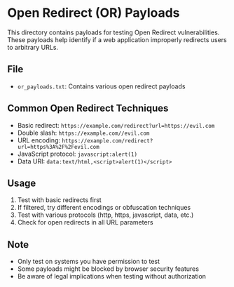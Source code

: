 # Open Redirect (OR) Payloads

This directory contains payloads for testing Open Redirect vulnerabilities. These payloads help identify if a web application improperly redirects users to arbitrary URLs.

## File

- `or_payloads.txt`: Contains various open redirect payloads

## Common Open Redirect Techniques

- Basic redirect: `https://example.com/redirect?url=https://evil.com`
- Double slash: `https://example.com//evil.com`
- URL encoding: `https://example.com/redirect?url=https%3A%2F%2Fevil.com`
- JavaScript protocol: `javascript:alert(1)`
- Data URI: `data:text/html,<script>alert(1)</script>`

## Usage

1. Test with basic redirects first
2. If filtered, try different encodings or obfuscation techniques
3. Test with various protocols (http, https, javascript, data, etc.)
4. Check for open redirects in all URL parameters

## Note

- Only test on systems you have permission to test
- Some payloads might be blocked by browser security features
- Be aware of legal implications when testing without authorization
